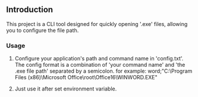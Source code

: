 ## Introduction
  This project is a CLI tool designed for quickly opening '.exe' files, allowing you to configure the file path.
### Usage
1. Configure your application's path and command name in 'config.txt'.  The config format is a combination of 'your command name' and 'the .exe file path' separated by a semicolon. for example: word;"C:\Program Files (x86)\Microsoft Office\root\Office16\WINWORD.EXE"
    
2. Just use it after set environment variable.
